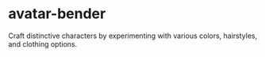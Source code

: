 # avatar-bender
Craft distinctive characters by experimenting with various colors, hairstyles, and clothing options.
